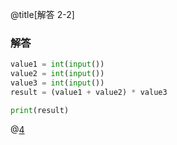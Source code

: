@title[解答 2-2]

### 解答

```python
value1 = int(input())
value2 = int(input())
value3 = int(input())
result = (value1 + value2) * value3

print(result)
```
@[4](括弧を付けると、その中の計算が先に行われる)